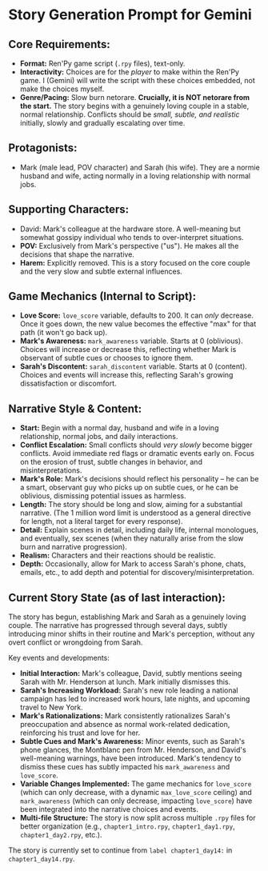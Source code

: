 # Story Generation Prompt for Gemini

## Core Requirements:

*   **Format:** Ren'Py game script (`.rpy` files), text-only.
*   **Interactivity:** Choices are for the *player* to make within the Ren'Py game. I (Gemini) will write the script with these choices embedded, not make the choices myself.
*   **Genre/Pacing:** Slow burn netorare. **Crucially, it is NOT netorare from the start.** The story begins with a genuinely loving couple in a stable, normal relationship. Conflicts should be *small, subtle, and realistic* initially, slowly and gradually escalating over time.
## Protagonists:

*   Mark (male lead, POV character) and Sarah (his wife). They are a normie husband and wife, acting normally in a loving relationship with normal jobs.

## Supporting Characters:

*   David: Mark's colleague at the hardware store. A well-meaning but somewhat gossipy individual who tends to over-interpret situations.
*   **POV:** Exclusively from Mark's perspective ("us"). He makes all the decisions that shape the narrative.
*   **Harem:** Explicitly removed. This is a story focused on the core couple and the very slow and subtle external influences.

## Game Mechanics (Internal to Script):

*   **Love Score:** `love_score` variable, defaults to 200. It can *only* decrease. Once it goes down, the new value becomes the effective "max" for that path (it won't go back up).
*   **Mark's Awareness:** `mark_awareness` variable. Starts at 0 (oblivious). Choices will increase or decrease this, reflecting whether Mark is observant of subtle cues or chooses to ignore them.
*   **Sarah's Discontent:** `sarah_discontent` variable. Starts at 0 (content). Choices and events will increase this, reflecting Sarah's growing dissatisfaction or discomfort.

## Narrative Style & Content:

*   **Start:** Begin with a normal day, husband and wife in a loving relationship, normal jobs, and daily interactions.
*   **Conflict Escalation:** Small conflicts should *very slowly* become bigger conflicts. Avoid immediate red flags or dramatic events early on. Focus on the erosion of trust, subtle changes in behavior, and misinterpretations.
*   **Mark's Role:** Mark's decisions should reflect his personality – he can be a smart, observant guy who picks up on subtle cues, or he can be oblivious, dismissing potential issues as harmless.
*   **Length:** The story should be long and slow, aiming for a substantial narrative. (The 1 million word limit is understood as a general directive for length, not a literal target for every response).
*   **Detail:** Explain scenes in detail, including daily life, internal monologues, and eventually, sex scenes (when they naturally arise from the slow burn and narrative progression).
*   **Realism:** Characters and their reactions should be realistic.
*   **Depth:** Occasionally, allow for Mark to access Sarah's phone, chats, emails, etc., to add depth and potential for discovery/misinterpretation.

## Current Story State (as of last interaction):

The story has begun, establishing Mark and Sarah as a genuinely loving couple. The narrative has progressed through several days, subtly introducing minor shifts in their routine and Mark's perception, without any overt conflict or wrongdoing from Sarah.

Key events and developments:
*   **Initial Interaction:** Mark's colleague, David, subtly mentions seeing Sarah with Mr. Henderson at lunch. Mark initially dismisses this.
*   **Sarah's Increasing Workload:** Sarah's new role leading a national campaign has led to increased work hours, late nights, and upcoming travel to New York.
*   **Mark's Rationalizations:** Mark consistently rationalizes Sarah's preoccupation and absence as normal work-related dedication, reinforcing his trust and love for her.
*   **Subtle Cues and Mark's Awareness:** Minor events, such as Sarah's phone glances, the Montblanc pen from Mr. Henderson, and David's well-meaning warnings, have been introduced. Mark's tendency to dismiss these cues has subtly impacted his `mark_awareness` and `love_score`.
*   **Variable Changes Implemented:** The game mechanics for `love_score` (which can only decrease, with a dynamic `max_love_score` ceiling) and `mark_awareness` (which can only decrease, impacting `love_score`) have been integrated into the narrative choices and events.
*   **Multi-file Structure:** The story is now split across multiple `.rpy` files for better organization (e.g., `chapter1_intro.rpy`, `chapter1_day1.rpy`, `chapter1_day2.rpy`, etc.).

The story is currently set to continue from `label chapter1_day14:` in `chapter1_day14.rpy`.
